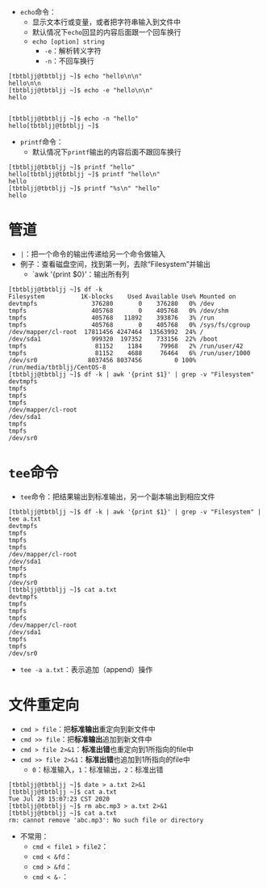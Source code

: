 * `echo`命令：
  * 显示文本行或变量，或者把字符串输入到文件中
  * 默认情况下`echo`回显的内容后面跟一个回车换行
  * `echo [option] string`
    * `-e`：解析转义字符
    * `-n`：不回车换行
```
[tbtbljj@tbtbljj ~]$ echo "hello\n\n"
hello\n\n
[tbtbljj@tbtbljj ~]$ echo -e "hello\n\n"
hello


[tbtbljj@tbtbljj ~]$ echo -n "hello"
hello[tbtbljj@tbtbljj ~]$ 
```
* `printf`命令：
  * 默认情况下`printf`输出的内容后面不跟回车换行
```
[tbtbljj@tbtbljj ~]$ printf "hello"
hello[tbtbljj@tbtbljj ~]$ printf "hello\n"
hello
[tbtbljj@tbtbljj ~]$ printf "%s\n" "hello"
hello
```

# 管道
* `|`：把一个命令的输出传递给另一个命令做输入
* 例子：查看磁盘空间，找到第一列，去除“Filesystem”并输出
  * `awk '{print $0}'：输出所有列
```
[tbtbljj@tbtbljj ~]$ df -k
Filesystem          1K-blocks    Used Available Use% Mounted on
devtmpfs               376280       0    376280   0% /dev
tmpfs                  405768       0    405768   0% /dev/shm
tmpfs                  405768   11892    393876   3% /run
tmpfs                  405768       0    405768   0% /sys/fs/cgroup
/dev/mapper/cl-root  17811456 4247464  13563992  24% /
/dev/sda1              999320  197352    733156  22% /boot
tmpfs                   81152    1184     79968   2% /run/user/42
tmpfs                   81152    4688     76464   6% /run/user/1000
/dev/sr0              8037456 8037456         0 100% /run/media/tbtbljj/CentOS-8
[tbtbljj@tbtbljj ~]$ df -k | awk '{print $1}' | grep -v "Filesystem"
devtmpfs
tmpfs
tmpfs
tmpfs
/dev/mapper/cl-root
/dev/sda1
tmpfs
tmpfs
/dev/sr0
```

# `tee`命令
* `tee`命令：把结果输出到标准输出，另一个副本输出到相应文件
```
[tbtbljj@tbtbljj ~]$ df -k | awk '{print $1}' | grep -v "Filesystem" | tee a.txt
devtmpfs
tmpfs
tmpfs
tmpfs
/dev/mapper/cl-root
/dev/sda1
tmpfs
tmpfs
/dev/sr0
[tbtbljj@tbtbljj ~]$ cat a.txt 
devtmpfs
tmpfs
tmpfs
tmpfs
/dev/mapper/cl-root
/dev/sda1
tmpfs
tmpfs
/dev/sr0
```
* `tee -a a.txt`：表示追加（append）操作

# 文件重定向
* `cmd > file`：把**标准输出**重定向到新文件中
* `cmd >> file`：把**标准输出**追加到新文件中
* `cmd > file 2>&1`：**标准出错**也重定向到1所指向的file中
* `cmd >> file 2>&1`：**标准出错**也追加到1所指向的file中
  * `0`：标准输入，`1`：标准输出，`2`：标准出错
```
[tbtbljj@tbtbljj ~]$ date > a.txt 2>&1
[tbtbljj@tbtbljj ~]$ cat a.txt
Tue Jul 28 15:07:23 CST 2020
[tbtbljj@tbtbljj ~]$ rm abc.mp3 > a.txt 2>&1
[tbtbljj@tbtbljj ~]$ cat a.txt
rm: cannot remove 'abc.mp3': No such file or directory
```
* 不常用：
  * `cmd < file1 > file2`：
  * `cmd < &fd`：
  * `cmd > &fd`：
  * `cmd < &-`：  
